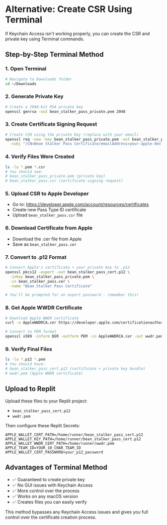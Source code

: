 # Alternative: Create CSR Using Terminal

If Keychain Access isn't working properly, you can create the CSR and private key using Terminal commands.

## Step-by-Step Terminal Method

### 1. Open Terminal
```bash
# Navigate to Downloads folder
cd ~/Downloads
```

### 2. Generate Private Key
```bash
# Create a 2048-bit RSA private key
openssl genrsa -out bean_stalker_pass_private.pem 2048
```

### 3. Create Certificate Signing Request
```bash
# Create CSR using the private key (replace with your email)
openssl req -new -key bean_stalker_pass_private.pem -out bean_stalker_pass.csr \
  -subj "/CN=Bean Stalker Pass Certificate/emailAddress=your-apple-dev-email@domain.com/O=Bean Stalker"
```

### 4. Verify Files Were Created
```bash
ls -la *.pem *.csr
# You should see:
# bean_stalker_pass_private.pem (private key)
# bean_stalker_pass.csr (certificate signing request)
```

### 5. Upload CSR to Apple Developer
- Go to: https://developer.apple.com/account/resources/certificates
- Create new Pass Type ID certificate
- Upload `bean_stalker_pass.csr` file

### 6. Download Certificate from Apple
- Download the .cer file from Apple
- Save as `bean_stalker_pass.cer`

### 7. Convert to .p12 Format
```bash
# Convert Apple's certificate + your private key to .p12
openssl pkcs12 -export -out bean_stalker_pass_cert.p12 \
  -inkey bean_stalker_pass_private.pem \
  -in bean_stalker_pass.cer \
  -name "Bean Stalker Pass Certificate"

# You'll be prompted for an export password - remember this!
```

### 8. Get Apple WWDR Certificate
```bash
# Download Apple WWDR certificate
curl -o AppleWWDRCA.cer https://developer.apple.com/certificationauthority/AppleWWDRCA.cer

# Convert to PEM format
openssl x509 -inform DER -outform PEM -in AppleWWDRCA.cer -out wwdr.pem
```

### 9. Verify Final Files
```bash
ls -la *.p12 *.pem
# You should have:
# bean_stalker_pass_cert.p12 (certificate + private key bundle)
# wwdr.pem (Apple WWDR certificate)
```

## Upload to Replit

Upload these files to your Replit project:
- `bean_stalker_pass_cert.p12`
- `wwdr.pem`

Then configure these Replit Secrets:
```
APPLE_WALLET_CERT_PATH=/home/runner/bean_stalker_pass_cert.p12
APPLE_WALLET_KEY_PATH=/home/runner/bean_stalker_pass_cert.p12
APPLE_WALLET_WWDR_CERT_PATH=/home/runner/wwdr.pem
APPLE_TEAM_ID=YOUR_10_CHAR_TEAM_ID
APPLE_WALLET_CERT_PASSWORD=your_p12_password
```

## Advantages of Terminal Method

- ✅ Guaranteed to create private key
- ✅ No GUI issues with Keychain Access
- ✅ More control over the process
- ✅ Works on any macOS version
- ✅ Creates files you can easily verify

This method bypasses any Keychain Access issues and gives you full control over the certificate creation process.